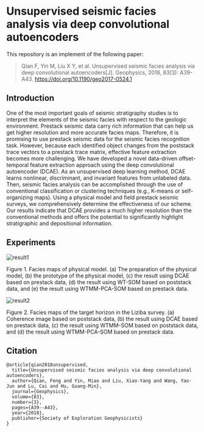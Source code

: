 # Unsupervised seismic facies analysis via deep convolutional autoencoders
This repository is an implement of the following paper:
> Qian F, Yin M, Liu X Y, et al. Unsupervised seismic facies analysis via deep convolutional autoencoders[J]. Geophysics, 2018, 83(3): A39-A43. https://doi.org/10.1190/geo2017-0524.1

## Introduction
One of the most important goals of seismic stratigraphy studies is to interpret the elements of the seismic facies with respect to the geologic environment. Prestack seismic data carry rich information that can help us get higher resolution and more accurate facies maps. Therefore, it is promising to use prestack seismic data for the seismic facies recognition task. However, because each identified object changes from the poststack trace vectors to a prestack trace matrix, effective feature extraction becomes more challenging. We have developed a novel data-driven offset-temporal feature extraction approach using the deep convolutional autoencoder (DCAE). As an unsupervised deep learning method, DCAE learns nonlinear, discriminant, and invariant features from unlabeled data. Then, seismic facies analysis can be accomplished through the use of conventional classification or clustering techniques (e.g., K-means or self-organizing maps). Using a physical model and field prestack seismic surveys, we comprehensively determine the effectiveness of our scheme. Our results indicate that DCAE provides a much higher resolution than the conventional methods and offers the potential to significantly highlight stratigraphic and depositional information.

## Experiments
![result1](https://github.com/ymthink/Seismic-Facies-Analysis-DCAE/blob/master/result1.png)

Figure 1. Facies maps of physical model. (a) The preparation of the physical model, (b) the prototype of the physical model, (c) the result using DCAE based on prestack data, (d) the result using WT-SOM based on poststack data, and (e) the result using WTMM-PCA-SOM based on prestack data.

![result2](https://github.com/ymthink/Seismic-Facies-Analysis-DCAE/blob/master/result2.png)

Figure 2. Facies maps of the target horizon in the Liziba survey. (a) Coherence image based on poststack data, (b) the result using DCAE based on prestack data, (c) the result using WTMM-SOM based on poststack data, and (d) the result using WTMM-PCA-SOM based on prestack data.

## Citation
```
@article{qian2018unsupervised,
  title={Unsupervised seismic facies analysis via deep convolutional autoencoders},
  author={Qian, Feng and Yin, Miao and Liu, Xiao-Yang and Wang, Yao-Jun and Lu, Cai and Hu, Guang-Min},
  journal={Geophysics},
  volume={83},
  number={3},
  pages={A39--A43},
  year={2018},
  publisher={Society of Exploration Geophysicists}
}
```

